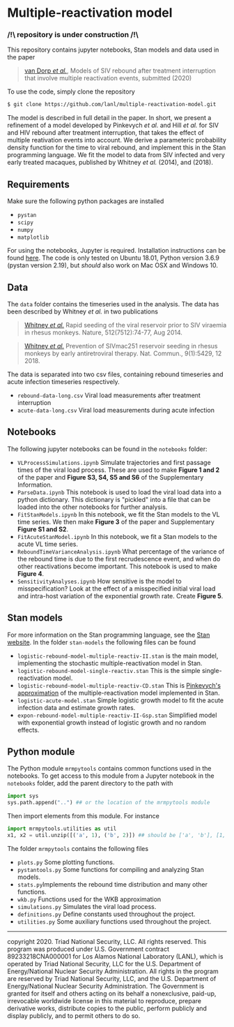 # Multiple-reactivation model

### /!\ repository is under construction /!\

This repository contains jupyter notebooks, Stan models and data used in the paper

> [van Dorp *et al.*](https://insert.doi.here), Models of SIV rebound after treatment interruption that involve multiple reactivation events, submitted (2020)

To use the code, simply clone the repository

```bash
$ git clone https://github.com/lanl/multiple-reactivation-model.git
```

The model is described in full detail in the paper. In short, we present a refinement of a model developed by Pinkevych *et al.* and Hill *et al.* for SIV and HIV rebound after treatment interruption, that takes the effect of multiple reativation events into account. We derive a parameteric probability density function for the time to viral rebound, and implement this in the Stan programming language. We fit the model to data from SIV infected and very early treated macaques, published by Whitney *et al.* (2014), and (2018).

## Requirements

Make sure the following python packages are installed

- `pystan`
- `scipy`
- `numpy`
- `matplotlib`

For using the notebooks, Jupyter is required. 
Installation instructions can be found [here](https://jupyter.org/).
The code is only tested on Ubuntu 18.01, Python version 3.6.9 (pystan version 2.19), 
but *should* also work on Mac OSX and Windows 10.

## Data

The `data` folder contains the timeseries used in the analysis. The data has been described 
by Whitney *et al.* in two publications 

> [Whitney *et al.*](https://doi.org/10.1038/nature13594) Rapid seeding of the viral reservoir prior to SIV viraemia in rhesus monkeys. Nature, 512(7512):74-77, Aug 2014.

> [Whitney *et al.*](https://doi.org/10.1038/s41467-018-07881-9) Prevention of SIVmac251 reservoir seeding in rhesus monkeys by early antiretroviral therapy. Nat. Commun., 9(1):5429, 12 2018.

The data is separated into two csv files, containing rebound timeseries and acute infection timeseries respectively.

- `rebound-data-long.csv` Viral load measurements after treatment interruption
- `acute-data-long.csv` Viral load measurements during acute infection

## Notebooks

The following jupyter notebooks can be found in the `notebooks` folder:

- `VLProcessSimulations.ipynb` Simulate trajectories and first passage times of the viral load process. These are used to make **Figure 1 and 2** of the paper and **Figure S3, S4, S5 and S6** of the Supplementary Information.
- `ParseData.ipynb` This notebook is used to load the viral load data into a python dictionary. This dictionary is "pickled" into a file that can be loaded into the other notebooks for further analysis.
- `FitStanModels.ipynb` In this notebook, we fit the Stan models to the VL time series. We then make **Figure 3** of the paper and Supplementary **Figure S1 and S2**.
- `FitAcuteStanModel.ipynb` In this notebook, we fit a Stan models to the acute VL time series.
- `ReboundTimeVarianceAnalysis.ipynb` What percentage of the variance of the rebound time is due to the first recrudescence event, and when do other reactivations become important. This notebook is used to make **Figure 4**.
- `SensitivityAnalyses.ipynb` How sensitive is the model to misspecification? Look at the effect of a misspecified initial viral load and intra-host variation of the exponential growth rate. Create **Figure 5**.

## Stan models

For more information on the Stan programming language, 
see the [Stan website](https://mc-stan.org/).
In the folder `stan-models` the following files can be found

- `logistic-rebound-model-multiple-reactiv-II.stan` is the main model, implementing the stochastic multiple-reactivation model in Stan. 
- `logistic-rebound-model-single-reactiv.stan` This is the simple single-reactivation model.
- `logistic-rebound-model-multiple-reactiv-CD.stan` This is [Pinkevych's approximation](https://dx.doi.org/10.1371%2Fjournal.ppat.1005740) of the multiple-reactivation model implemented in Stan.
- `logistic-acute-model.stan` Simple logistic growth model to fit the acute infection data and estimate growth rates.
- `expon-rebound-model-multiple-reactiv-II-Gsp.stan` Simplified model with exponential growth instead of logistic growth and no random effects.

## Python module

The Python module `mrmpytools` contains common functions used in the notebooks.
To get access to this module from a Jupyter notebook in the `notebooks` folder, 
add the parent directory to the path with

```py
import sys
sys.path.append("..") ## or the location of the mrmpytools module
```

Then import elements from this module. For instance 

```py
import mrmpytools.utilities as util
x1, x2 = util.unzip([('a', 1), ('b', 2)]) ## should be ['a', 'b'], [1, 2]
```

The folder `mrmpytools` contains the following files

- `plots.py` Some plotting functions.
- `pystantools.py` Some functions for compiling and analyzing Stan models.
- `stats.py`Implements the rebound time distribution and many other functions.
- `wkb.py` Functions used for the WKB approximation
- `simulations.py` Simulates the viral load process.
- `definitions.py` Define constants used throughout the project.
- `utilities.py` Some auxiliary functions used throughout the project.

_______________________________________________________________


copyright 2020. Triad National Security, LLC. All rights reserved.
This program was produced under U.S. Government contract 89233218CNA000001 for Los Alamos
National Laboratory (LANL), which is operated by Triad National Security, LLC for the U.S.
Department of Energy/National Nuclear Security Administration. All rights in the program are
reserved by Triad National Security, LLC, and the U.S. Department of Energy/National Nuclear
Security Administration. The Government is granted for itself and others acting on its behalf a
nonexclusive, paid-up, irrevocable worldwide license in this material to reproduce, prepare
derivative works, distribute copies to the public, perform publicly and display publicly, and to permit
others to do so.
